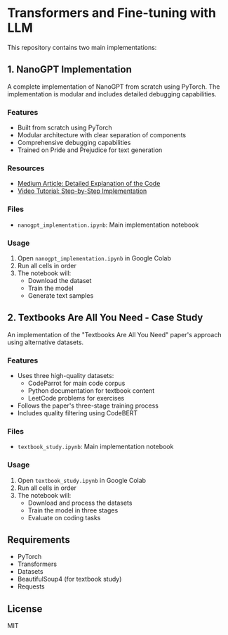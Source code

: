 # Transformers and Fine-tuning with LLM

This repository contains two main implementations:

## 1. NanoGPT Implementation

A complete implementation of NanoGPT from scratch using PyTorch. The implementation is modular and includes detailed debugging capabilities.

### Features

- Built from scratch using PyTorch
- Modular architecture with clear separation of components
- Comprehensive debugging capabilities
- Trained on Pride and Prejudice for text generation

### Resources

- [Medium Article: Detailed Explanation of the Code](placeholder_for_medium_article)
- [Video Tutorial: Step-by-Step Implementation](placeholder_for_video_explanation)

### Files

- `nanogpt_implementation.ipynb`: Main implementation notebook

### Usage

1. Open `nanogpt_implementation.ipynb` in Google Colab
2. Run all cells in order
3. The notebook will:
   - Download the dataset
   - Train the model
   - Generate text samples

## 2. Textbooks Are All You Need - Case Study

An implementation of the "Textbooks Are All You Need" paper's approach using alternative datasets.

### Features

- Uses three high-quality datasets:
  - CodeParrot for main code corpus
  - Python documentation for textbook content
  - LeetCode problems for exercises
- Follows the paper's three-stage training process
- Includes quality filtering using CodeBERT

### Files

- `textbook_study.ipynb`: Main implementation notebook

### Usage

1. Open `textbook_study.ipynb` in Google Colab
2. Run all cells in order
3. The notebook will:
   - Download and process the datasets
   - Train the model in three stages
   - Evaluate on coding tasks

## Requirements

- PyTorch
- Transformers
- Datasets
- BeautifulSoup4 (for textbook study)
- Requests

## License

MIT
